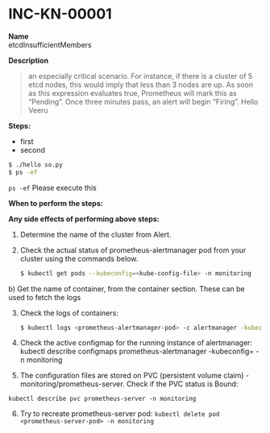 # INC-KN-00001

**Name**</br>
etcdInsufficientMembers

**Description**</br>
> an especially critical scenario. For instance, if there is a cluster of 5 etcd nodes, this would imply that less than 3 nodes are up. As soon as this expression evaluates true, Prometheus will mark this as “Pending”. Once three minutes pass, an alert will begin “Firing”.
> Hello Veeru

**Steps:**</br>
* first
* second

```bash
$ ./hello so.py
$ ps -ef

```

`
ps -ef
` Please execute this




**When to perform the steps:**</br>

**Any side effects of performing above steps:**</br>


1) Determine the name of the cluster from Alert.

2) Check the actual status of prometheus-alertmanager pod from your cluster using the commands below.
    ```bash
    $ kubectl get pods --kubeconfig=<kube-config-file> -n monitoring
    ```
b) Get the name of container, from the container section. These can be used to fetch the logs

3) Check the logs of containers:
   ```bash
   $ kubectl logs <prometheus-alertmanager-pod> -c alertmanager -kubeconfig=<kube-config-file> -n monitoring
   ```

4) Check the active configmap for the running instance of alertmanager:
kubectl describe configmaps prometheus-alertmanager -kubeconfig=<kube-config-file> -n monitoring

5) The configuration files are stored on PVC (persistent volume claim) - monitoring/prometheus-server. Check if the PVC status is Bound:

`kubectl describe pvc prometheus-server -n monitoring`

6) Try to recreate prometheus-server pod:
`kubectl delete pod <prometheus-server-pod> -n monitoring`
